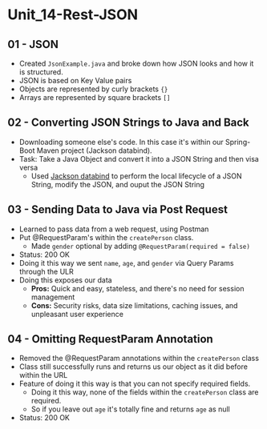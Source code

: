 # Unit_14-Rest-JSON

## 01 - JSON
- Created `JsonExample.java` and broke down how JSON looks and how it is structured.
- JSON is based on Key Value pairs
- Objects are represented by curly brackets `{}`
- Arrays are represented by square brackets `[]`

## 02 - Converting JSON Strings to Java and Back
- Downloading someone else's code. In this case it's within our Spring-Boot Maven project (Jackson databind).
- Task: Take a Java Object and convert it into a JSON String and then visa versa
   - Used [Jackson databind](https://mvnrepository.com/artifact/com.fasterxml.jackson.core/jackson-databind) to perform the local lifecycle of a JSON String, modify the JSON, and ouput the JSON String

## 03 - Sending Data to Java via Post Request
- Learned to pass data from a web request, using Postman
- Put @RequestParam's within the `createPerson` class.
   - Made `gender` optional by adding `@RequestParam(required = false)`
- Status: 200 OK
- Doing it this way we sent `name`, `age`, and `gender` via Query Params through the ULR
- Doing this exposes our data
  - **Pros:** Quick and easy, stateless, and there's no need for session management
  - **Cons:** Security risks, data size limitations, caching issues, and unpleasant user experience 


## 04 - Omitting RequestParam Annotation
- Removed the @RequestParam annotations within the `createPerson` class
- Class still successfully runs and returns us our object as it did before within the URL
- Feature of doing it this way is that you can not specify required fields.
   - Doing it this way, none of the fields within the `createPerson` class are required. 
   - So if you leave out `age` it's totally fine and returns `age` as null
- Status: 200 OK
